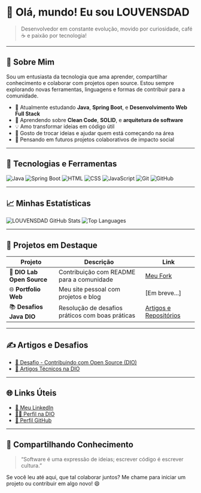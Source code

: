 # 👋 Olá, mundo! Eu sou **LOUVENSDAD**

> Desenvolvedor em constante evolução, movido por curiosidade, café ☕ e paixão por tecnologia!

---

## 🎯 Sobre Mim

Sou um entusiasta da tecnologia que ama aprender, compartilhar conhecimento e colaborar com projetos open source. Estou sempre explorando novas ferramentas, linguagens e formas de contribuir para a comunidade.

- 🔭 Atualmente estudando **Java**, **Spring Boot**, e **Desenvolvimento Web Full Stack**
- 🌱 Aprendendo sobre **Clean Code**, **SOLID**, e **arquitetura de software**
- 💡 Amo transformar ideias em código útil
- 💬 Gosto de trocar ideias e ajudar quem está começando na área
- 🧠 Pensando em futuros projetos colaborativos de impacto social

---

## 🧰 Tecnologias e Ferramentas

![Java](https://img.shields.io/badge/Java-ED8B00?style=for-the-badge&logo=java&logoColor=white)
![Spring Boot](https://img.shields.io/badge/Spring%20Boot-6DB33F?style=for-the-badge&logo=spring&logoColor=white)
![HTML](https://img.shields.io/badge/HTML5-E34F26?style=for-the-badge&logo=html5&logoColor=white)
![CSS](https://img.shields.io/badge/CSS3-1572B6?style=for-the-badge&logo=css3&logoColor=white)
![JavaScript](https://img.shields.io/badge/JavaScript-F7DF1E?style=for-the-badge&logo=javascript&logoColor=black)
![Git](https://img.shields.io/badge/Git-F05033?style=for-the-badge&logo=git&logoColor=white)
![GitHub](https://img.shields.io/badge/GitHub-181717?style=for-the-badge&logo=github&logoColor=white)

---

## 📈 Minhas Estatísticas

![LOUVENSDAD GitHub Stats](https://github-readme-stats.vercel.app/api?username=LOUVENSDAD&show_icons=true&theme=midnight-purple)
![Top Languages](https://github-readme-stats.vercel.app/api/top-langs/?username=LOUVENSDAD&layout=compact&theme=midnight-purple)

---

## 🚀 Projetos em Destaque

| Projeto | Descrição | Link |
|--------|------------|------|
| 🔧 **DIO Lab Open Source** | Contribuição com README para a comunidade | [Meu Fork](https://github.com/LOUVENSDAD/dio-lab-open-source) |
| 🌐 **Portfolio Web** | Meu site pessoal com projetos e blog | [Em breve...] |
| 📚 **Desafios Java DIO** | Resolução de desafios práticos com boas práticas | [Artigos e Repositórios](https://web.dio.me/users/LOUVENSDAD) |

---

## ✍️ Artigos e Desafios

- [🚀 Desafio - Contribuindo com Open Source (DIO)](https://web.dio.me/lab/desafio-de-projeto-contribuindo-em-um-projeto-open-source-no-github)
- [📓 Artigos Técnicos na DIO](https://web.dio.me/users/LOUVENSDAD/articles)

---

## 🌐 Links Úteis

- [💼 Meu LinkedIn](https://www.linkedin.com/in/LOUVENSDAD)
- [👨‍🎓 Perfil na DIO](https://web.dio.me/users/LOUVENSDAD)
- [🐙 Perfil GitHub](https://github.com/LOUVENSDAD)

---

## 💙 Compartilhando Conhecimento

> “Software é uma expressão de ideias; escrever código é escrever cultura.”

Se você leu até aqui, que tal colaborar juntos? Me chame para iniciar um projeto ou contribuir em algo novo! 😄

